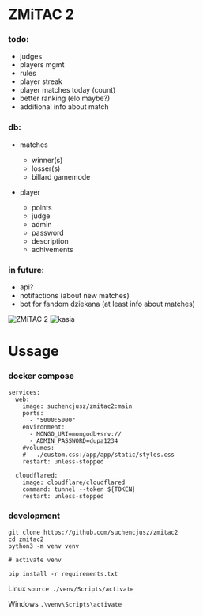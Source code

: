 # ZMiTAC 2

### todo:
- judges
- players mgmt
- rules
- player streak
- player matches today (count)
- better ranking (elo maybe?)
- additional info about match

### db:
- matches
  - winner(s)
  - losser(s)
  - billard gamemode

- player
  - points
  - judge
  - admin
  - password
  - description
  - achivements

### in future:
- api?
- notifactions (about new matches)
- bot for fandom dziekana (at least info about matches)

![ZMiTAC 2](https://raw.githubusercontent.com/suchencjusz/zmitac2/refs/heads/main/zmitac2.gif)
![kasia](https://raw.githubusercontent.com/suchencjusz/zmitac2/refs/heads/main/kasia-bilardzistka.gif)

# Ussage

### docker compose

```
services:
  web:
    image: suchencjusz/zmitac2:main
    ports:
      - "5000:5000"
    environment:
      - MONGO_URI=mongodb+srv://
      - ADMIN_PASSWORD=dupa1234
    #volumes:
    # - ./custom.css:/app/app/static/styles.css
    restart: unless-stopped

  cloudflared:
    image: cloudflare/cloudflared
    command: tunnel --token ${TOKEN}
    restart: unless-stopped
```

### development

```
git clone https://github.com/suchencjusz/zmitac2
cd zmitac2
python3 -m venv venv

# activate venv

pip install -r requirements.txt
```

Linux
```source ./venv/Scripts/activate```

Windows
```.\venv\Scripts\activate```



